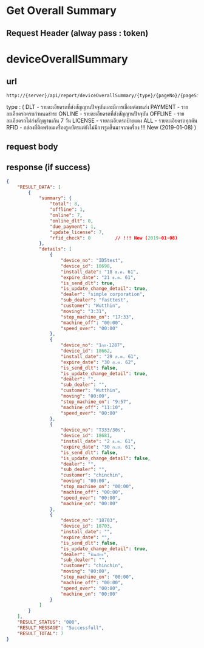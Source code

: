 # Get Overall Summary

## Request Header (alway pass : token)

# deviceOverallSummary

## url
    http://{server}/api/report/deviceOverallSummary/{type}/{pageNo}/{pageSize}

type : (
    DLT - รายละเอียดรถที่ส่งสัญญานปัจจุบันและมีการเชื่อมต่อขนส่ง
    PAYMENT - รายละเอียดรถครบกำหนดชำระ
    ONLINE - รายละเอียดรถที่ส่งสัญญานปัจจุบัน
    OFFLINE - รายละเอียดรถไม่ส่งสัญญานเกิน 7 วัน
    LICENSE - รายละเอียดรถป้ายแดง
    ALL - รายละเอียดรถทุกคัน
    RFID - กล่องที่ติดพร้อมเครื่องรูดบัตรแต่ยังไม่มีการรูดขึ้นมาจากเครื่อง  !!! New (2019-01-08)
)
    
## request body

## response (if success)
```json
{
    "RESULT_DATA": [
        {
            "summary": {
                "total": 8,
                "offline": 1,
                "online": 7,
                "online_dlt": 0,
                "due_payment": 1,
                "update_license": 7,
                "rfid_check": 0         // !!! New (2019-01-08)
            },
            "details": [
                {
                    "device_no": "ID5test",
                    "device_id": 18698,
                    "install_date": "18 ธ.ค. 61",
                    "expire_date": "21 ธ.ค. 61",
                    "is_send_dlt": true,
                    "is_update_change_detail": true,
                    "dealer": "simple corporation",
                    "sub_dealer": "fasttest",
                    "customer": "Wutthin",
                    "moving": "3:31",
                    "stop_machine_on": "17:33",
                    "machine_off": "00:00",
                    "speed_over": "00:00"
                },
                {
                    "device_no": "1กย-1287",
                    "device_id": 18662,
                    "install_date": "29 ส.ค. 61",
                    "expire_date": "30 ส.ค. 62",
                    "is_send_dlt": false,
                    "is_update_change_detail": true,
                    "dealer": "",
                    "sub_dealer": "",
                    "customer": "Wutthin",
                    "moving": "00:00",
                    "stop_machine_on": "9:57",
                    "machine_off": "11:10",
                    "speed_over": "00:00"
                },
                {
                    "device_no": "T333/30s",
                    "device_id": 18681,
                    "install_date": "2 ธ.ค. 61",
                    "expire_date": "30 ก.ย. 61",
                    "is_send_dlt": false,
                    "is_update_change_detail": false,
                    "dealer": "",
                    "sub_dealer": "",
                    "customer": "chinchin",
                    "moving": "00:00",
                    "stop_machine_on": "00:00",
                    "machine_off": "00:00",
                    "speed_over": "00:00",
                    "machine_on": "00:00"
                },
                {
                    "device_no": "18703",
                    "device_id": 18703,
                    "install_date": "",
                    "expire_date": "",
                    "is_send_dlt": false,
                    "is_update_change_detail": true,
                    "dealer": "ชิณภัทร",
                    "sub_dealer": "",
                    "customer": "chinchin",
                    "moving": "00:00",
                    "stop_machine_on": "00:00",
                    "machine_off": "00:00",
                    "speed_over": "00:00",
                    "machine_on": "00:00"
                }
            ]
        }
    ],
    "RESULT_STATUS": "000",
    "RESULT_MESSAGE": "Successfull",
    "RESULT_TOTAL": 7
}
```
